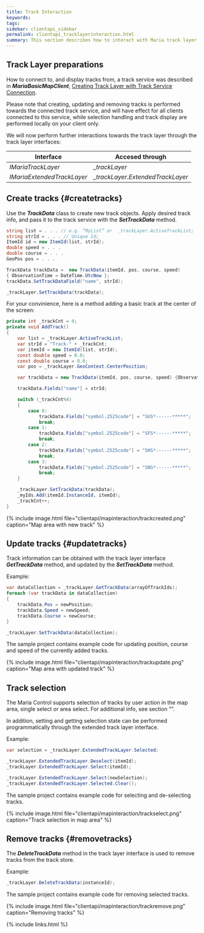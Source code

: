 ```yaml
---
title: Track Interaction
keywords: 
tags: 
sidebar: clientapi_sidebar
permalink: clientapi_tracklayerinteraction.html
summary: This section describes how to interact with Maria track layer functionality.
---
```


## Track Layer preparations

How to connect to, and display tracks from, a track service was described in ***MariaBasicMapClient***, [Creating Track Layer with Track Service Connection](clientapi_tracklayer.html).

Please note that creating, updating and removing tracks is performed towards the connected track service, and will have effect for all clients connected to this service, while selection handling and track display are performed locally on your client only.

We will now perform further interactions towards the track layer through the track layer interfaces:

 | Interface | Accesed through | 
 | --------- | --------------- | 
 | *IMariaTrackLayer*     | *_trackLayer* |                       
 | *IMariaExtendedTrackLayer* | *_trackLayer.ExtendedTrackLayer* |


##  Create tracks {#createtracks}

Use the ***TrackData*** class to create new track objects. Apply desired track info, and pass it to the track service with the ***SetTrackData*** method.

```csharp
string list = . . . // e.g. “MyList” or  _trackLayer.ActiveTrackList;
string strId = . . . // Unique Id;
ItemId id = new ItemId(list, strId);
double speed = . . .
double course = . . .
GeoPos pos = . . . 

TrackData trackData =  new TrackData(itemId, pos, course, speed) 
{ ObservationTime = DateTime.UtcNow };
trackData.SetTrackDataField("name", strId);

_trackLayer.SetTrackData(trackData);
```

For your convinience, here is a method adding a basic track at the center of the screen:

```csharp
private int _trackCnt = 0;
private void AddTrack()
{
    var list = _trackLayer.ActiveTrackList;
    var strId = "Track-" + _trackCnt;
    var itemId = new ItemId(list, strId);
    const double speed = 0.0;
    const double course = 0.0;
    var pos = _trackLayer.GeoContext.CenterPosition;

    var trackData = new TrackData(itemId, pos, course, speed) {ObservationTime = DateTime.UtcNow};

    trackData.Fields["name"] = strId;

    switch (_trackCnt%4)
    {
        case 0:
            trackData.Fields["symbol.2525code"] = "SUS*------*****";
            break;
        case 1:
            trackData.Fields["symbol.2525code"] = "SFS*------*****";
            break;
        case 2:
            trackData.Fields["symbol.2525code"] = "SHS*------*****";
            break;
        case 3:
            trackData.Fields["symbol.2525code"] = "SNS*------*****";
            break;
    }

    _trackLayer.SetTrackData(trackData);
    _myIds.Add(itemId.InstanceId, itemId);
    _trackCnt++;
}
```

{% include image.html file="clientapi/mapinteraction/trackcreated.png" caption="Map area with new track" %}

##  Update tracks {#updatetracks}

Track information can be obtained with the track layer interface ***GetTrackData*** method, and updated by the ***SetTrackData*** method.

Example:

```csharp
var dataCollection = _trackLayer.GetTrackData(arrayOfTrackIds);
foreach (var trackData in dataCollection)
{
    trackData.Pos = newPosition;
    trackData.Speed = newSpeed;
    trackData.Course = newCourse;
}

_trackLayer.SetTrackData(dataCollection);
```

The sample project contains example code for updating position, course and speed of the currently added tracks.

{% include image.html file="clientapi/mapinteraction/trackupdate.png" caption="Map area with updated track" %}

##  Track selection

The Maria Control supports selection of tracks by user action in the map area, single select or area select. For additional info, see section “”.

In addition, setting and getting selection state can be performed programmatically through the extended track layer interface.

Example:

```csharp
var selection = _trackLayer.ExtendedTrackLayer.Selected;

_trackLayer.ExtendedTrackLayer.Deselect(itemId);
_trackLayer.ExtendedTrackLayer.Select(itemId);

_trackLayer.ExtendedTrackLayer.Select(newSelection);
_trackLayer.ExtendedTrackLayer.Selected.Clear();
```

The sample project contains example code for selecting and de-selecting tracks.

{% include image.html file="clientapi/mapinteraction/trackselect.png" caption="Track selection in map area" %}

## Remove tracks {#removetracks}

The ***DeleteTrackData*** method in the track layer interface is used to remove tracks from the track store.

Example:

```csharp
_trackLayer.DeleteTrackData(instanceId);
```

The sample project contains example code for removing selected tracks.

{% include image.html file="clientapi/mapinteraction/trackremove.png" caption="Removing tracks" %}

{% include links.html %}